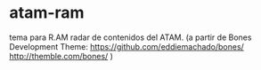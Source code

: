 atam-ram
========

tema para R.AM radar de contenidos del ATAM.
	(a partir de Bones Development Theme:
		https://github.com/eddiemachado/bones/
		http://themble.com/bones/
	)
